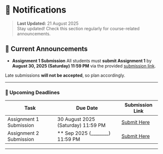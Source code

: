 # 🔔 Notifications

> **Last Updated:** 21 August 2025  
> Stay updated! Check this section regularly for course-related announcements.

## 📢 Current Announcements

- **Assignment 1 Submission**
  All students must **submit Assignment 1** by **August 30, 2025 (Saturday) 11:59 PM** via the provided [submission link](https://gndec-yjs.github.io/BMT/Contents/Assignment_2025/1.html).  

Late submissions **will not be accepted**, so plan accordingly.

---

### 📅 Upcoming Deadlines

| Task                                  | Due Date                     | Submission Link |
|--------------------------------------|-------------------------------|----------------|
| Assignment 1 Submission               | 30 August 2025 (Saturday) 11:59 PM | [Submit Here](https://gndec-yjs.github.io/BMT/Contents/Assignment_2025/1.html) |
| Assignment 2 Submission               | ** Sep 2025 (________) 11:59 PM   | [Submit Here](#) |


---
